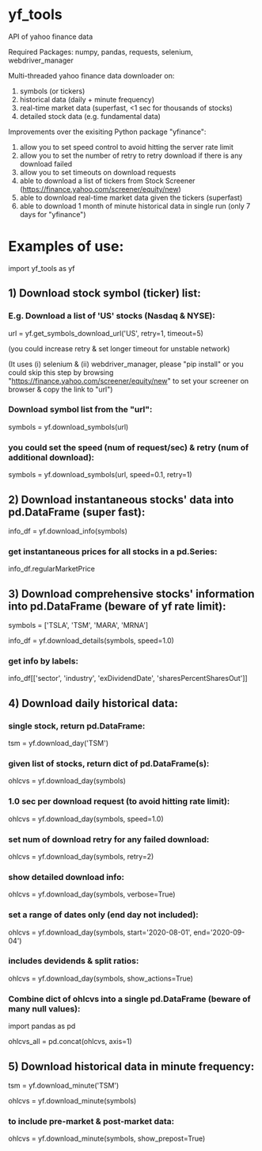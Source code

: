 # yf_tools
API of yahoo finance data

Required Packages:
numpy, pandas, requests, selenium, webdriver_manager

Multi-threaded yahoo finance data downloader on:
1) symbols (or tickers)
2) historical data (daily + minute frequency)
3) real-time market data (superfast, <1 sec for thousands of stocks)
4) detailed stock data (e.g. fundamental data)

Improvements over the exisiting Python package "yfinance":
1) allow you to set speed control to avoid hitting the server rate limit
2) allow you to set the number of retry to retry download if there is any download failed
3) allow you to set timeouts on download requests
4) able to download a list of tickers from Stock Screener (https://finance.yahoo.com/screener/equity/new)
5) able to download real-time market data given the tickers (superfast)
6) able to download 1 month of minute historical data in single run (only 7 days for "yfinance")



# Examples of use:
import yf_tools as yf


## 1) Download stock symbol (ticker) list:
### E.g. Download a list of 'US' stocks (Nasdaq & NYSE):
url = yf.get_symbols_download_url('US', retry=1, timeout=5)

(you could increase retry & set longer timeout for unstable network)

(It uses (i) selenium & (ii) webdriver_manager, please "pip install"
or you could skip this step by browsing "https://finance.yahoo.com/screener/equity/new" 
to set your screener on browser & copy the link to "url")
  
### Download symbol list from the "url":
symbols = yf.download_symbols(url)  

### you could set the speed (num of request/sec) & retry (num of additional download):
symbols = yf.download_symbols(url, speed=0.1, retry=1)  


## 2) Download instantaneous stocks' data into pd.DataFrame (super fast):
info_df = yf.download_info(symbols)

### get instantaneous prices for all stocks in a pd.Series:
info_df.regularMarketPrice


## 3) Download comprehensive stocks' information into pd.DataFrame (beware of yf rate limit):
symbols = ['TSLA', 'TSM', 'MARA', 'MRNA']

info_df = yf.download_details(symbols, speed=1.0)

### get info by labels:
info_df[['sector', 'industry', 'exDividendDate', 'sharesPercentSharesOut']]


## 4) Download daily historical data:
### single stock, return pd.DataFrame:
tsm = yf.download_day('TSM')

### given list of stocks, return dict of pd.DataFrame(s):
ohlcvs = yf.download_day(symbols)

### 1.0 sec per download request (to avoid hitting rate limit):
ohlcvs = yf.download_day(symbols, speed=1.0)

### set num of download retry for any failed download:
ohlcvs = yf.download_day(symbols, retry=2)

### show detailed download info:
ohlcvs = yf.download_day(symbols, verbose=True)

### set a range of dates only (end day not included):
ohlcvs = yf.download_day(symbols, start='2020-08-01', end='2020-09-04')

### includes devidends & split ratios:
ohlcvs = yf.download_day(symbols, show_actions=True)

### Combine dict of ohlcvs into a single pd.DataFrame (beware of many null values):
import pandas as pd

ohlcvs_all = pd.concat(ohlcvs, axis=1)


## 5) Download historical data in minute frequency:
tsm = yf.download_minute('TSM')

ohlcvs = yf.download_minute(symbols)

### to include pre-market & post-market data:
ohlcvs = yf.download_minute(symbols, show_prepost=True)
